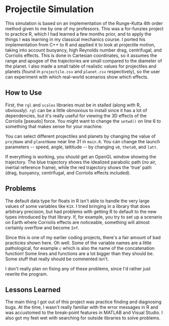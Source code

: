 # Projectile Simulation
This simulation is based on an implementation of the Runge-Kutta 4th order method given to me by one of my professors.
This was a for-funzies project to practice R, which I had learned a few months prior, and to apply the things I was learning in my classical mechanics course.
I ported his implementation from C++ to R and applied it to look at projectile motion, taking into account buoyancy, high Reynolds number drag, centrifugal, and Corriolis effects.
This is done in Cartesian coordinates, so it assumes the range and apogee of the trajectories are small compared to the diameter of the planet. 
I also made a small table of realistic values for projectiles and planets (found in `projectile.csv` and `planet.csv` respectively), so the user can experiment with which real-world scenarios show which effects.

## How to Use
First, the `rgl` and `scales` libraries must be in stalled (along with R, obviously). `rgl` can be a little obnoxious to install since it has a lot of dependencies, but it's really useful for viewing the 3D effects of the Corriolis [pseudo] force. 
You might want to change the `setwd()` on line 6 to something that makes sense for your machine.

You can select different projectiles and planets by changing the value of `projName` and `planetName` near line 31 in `main.R`. You can change the launch parameters -- speed, angle, lattitude -- by changing `v0`, `theta0`, and `latt`.

If everything is working, you should get an OpenGL window showing the trajectory.
The blue trajectory shows the idealized parabolic path (no air, inertial reference frame), while the red trajectory shows the 'true' path (drag, buoyancy, centrifugal, and Corriolis effects included).

## Problems
The default data type for floats in R isn't able to handle the very large values of some variables like `K1X`. I tried bringing in a library that does arbitrary precision, but had problems with getting R to default to the new types introduced by that library.
If, for example, you try to set up a scenario on Earth where Corriolis effects are noticeable, something will almost certainly overflow and become `Inf`.

Since this is one of my earlier coding projects, there's a fair amount of bad practicies shown here. Oh well.
Some of the variable names are a little pathological, for example `c` which is also the name of the concatenation function!
Some lines and functions are a lot bigger than they should be. Some stuff that really should be commented isn't.

I don't really plan on fixing any of these problems, since I'd rather just rewrite the program.

## Lessons Learned
The main thing I got out of this project was practice finding and diagnosing bugs. At the time, I wasn't really familiar with the error messages in R and was accustomed to the break-point features in MATLAB and Visual Studio.
I also got my feet wet with searching for outside libraries to solve problems.
